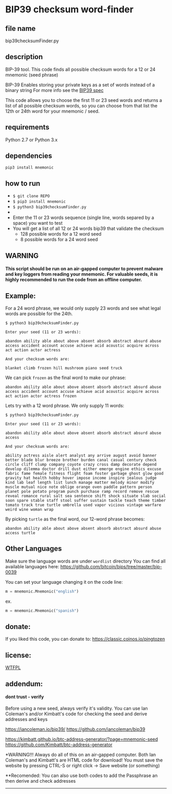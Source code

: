 
# BIP39 checksum word-finder


## file name 
bip39checksumFinder.py


## description 
BIP-39 tool. This code finds all possible checksum words for a 12 or 24 mnemonic (seed phrase)

BIP-39 Enables storing your private keys as a set of words instead of a binary string
For more info see the [BIP39 spec](https://github.com/bitcoin/bips/blob/master/bip-0039.mediawiki) 

This code allows you to choose the first 11 or 23 seed words and returns a list of all possible checksum words, so you can choose from that list the 12th or 24th word for your mnemonic / seed.


## requirements
Python 2.7 or Python 3.x


## dependencies

```
pip3 install mnemonic
```


## how to run

- `$ git clone REPO`
- `$ pip3 install mnemonic`
- `$ python3 bip39checksumFinder.py`
- 
- Enter the 11 or 23 words sequence (single line, words separed by a space) you want to test
- You will get a list of all 12 or 24 words bip39 that validate the checksum
	- 128 possible words for a 12 word seed
	- 8 possible words for a 24 word seed


## WARNING

#### This script should be run on an air-gapped computer to prevent malware and key loggers from reading your mnemonic. For valuable seeds, it is highly recommended to run the code from an offline computer.


## Example:

For a 24 word phrase, we would only supply 23 words and see what legal words are possible for the 24th.

```
$ python3 bip39checksumFinder.py

Enter your seed (11 or 23 words):

abandon ability able about above absent absorb abstract absurd abuse access accident account accuse achieve acid acoustic acquire across act action actor actress

And your checksum words are:

blanket climb frozen hill mushroom piano seed truck

```

We can pick ```frozen``` as the final word to make our phrase:

```
abandon ability able about above absent absorb abstract absurd abuse access accident account accuse achieve acid acoustic acquire across act action actor actress frozen
```


Lets try with a 12 word phrase. We only supply 11 words:

```
$ python3 bip39checksumFinder.py

Enter your seed (11 or 23 words):

abandon ability able about above absent absorb abstract absurd abuse access

And your checksum words are:

ability actress aisle alert analyst any arrive august avoid banner better blade blur breeze brother burden canal casual century check circle cliff clump company coyote crazy cross damp decorate depend develop dilemma doctor drill dust either emerge engine ethics excuse fabric fame female fitness flight foam foster garbage ghost glow good gravity hat health hobby hover impose income inspire jealous judge kind lab leaf length list lunch manage matter melody minor modify muscle mutual nice note oblige orange oven paddle pattern person planet pole potato program punch purchase ramp record remove rescue reveal romance rural salt sea sentence shift shock situate slab social soon spare stable staff stool suffer sustain tackle teach theme timber tomato track true turtle umbrella used vapor vicious vintage warfare weird wine woman wrap

```

By picking ```turtle``` as the final word, our 12-word phrase becomes:

```
abandon ability able about above absent absorb abstract absurd abuse access turtle

```


## Other Languages

Make sure the language words are under ```wordlist``` directory
You can find all available languages here: https://github.com/bitcoin/bips/tree/master/bip-0039

You can set your language changing it on the code line:

```python
m = mnemonic.Mnemonic("english")
```

ex.

```python
m = mnemonic.Mnemonic("spanish")
```


## donate:
If you liked this code, you can donate to: https://classic.coinos.io/pingtozen


## license:
[WTFPL](http://www.wtfpl.net/) 


## addendum:
#### dont trust - verify

Before using a new seed, always verify it's validity.
You can use Ian Coleman's and/or Kimbatt's code for checking the seed and derive addresses and keys

https://iancoleman.io/bip39/
https://github.com/iancoleman/bip39 

https://kimbatt.github.io/btc-address-generator/?page=mnemonic-seed
https://github.com/Kimbatt/btc-address-generator


*WARNING!!! Always do all of this on an air-gapped computer.
Both Ian Coleman's and Kimbatt's are HTML code for download!
You must save the website by pressing CTRL-S or right click -> Save website (or something)

**Recomended:
You can also use both codes to add the Passphrase an then derive and check addresses


----

